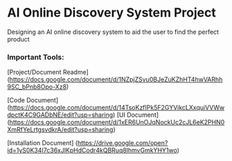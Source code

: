 # AI Online Discovery System Project
Designing an AI online discovery system to aid the user to find the perfect product

### Important Tools:

[Project/Document Readme] (https://docs.google.com/document/d/1NZpjZSvu0BJeZuKZhHT4hwVARhh9SC_bPnb8Opo-Xz8)

[Code Document] (https://docs.google.com/document/d/14TsoKzfIPk5F2GYVikcLXxquiVVWwdpctK4C9GADbNE/edit?usp=sharing) 
[UI Document] (https://docs.google.com/document/d/1xER6UnOJqNockUc2cJL6eK2PHN0XmRfYeLrtgsvdkrA/edit?usp=sharing)

[Installation Document] (https://drive.google.com/open?id=1yS0K34I7c36xJlKpHdCodr4kQBRuq8lhmvGmkYHY1wo)
